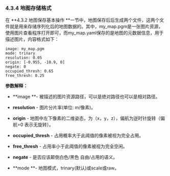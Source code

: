 ### 4.3.4 地图存储格式

在 **4.3.2 地图保存基本操作 **一节中，地图保存后后生成两个文件，这两个文件就是用来存储序列化后的地图数据的。其中，my\_map.pgm是一张图片资源，使用图片查看程序打开即可，而my\_map.yaml保存的是地图的元数据信息，用于描述图片，内容格式如下：

```
image: my_map.pgm
mode: trinary
resolution: 0.05
origin: [-0.955, -10.9, 0]
negate: 0
occupied_thresh: 0.65
free_thresh: 0.25
```

**参数解释：**

* **image **- 被描述的图片资源路径，可以是绝对路径也可以是相对路径。

* **resolution** - 图片分片率\(单位: m/像素\)。

* **origin** - 地图中左下像素的二维姿态，为（x，y，z），偏航为逆时针旋转（偏航=0 表示无旋转）。

* **occupied\_thresh** - 占用概率大于此阈值的像素被视为完全占用。

* **free\_thresh** - 占用率小于此阈值的像素被视为完全空闲。

* **negate** - 是否应该颠倒白色/黑色 自由/占用的语义。

* **mode **- 地图模式，trinary\(默认\)或scale或raw。




